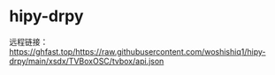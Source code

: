 # hipy-drpy


远程链接： https://ghfast.top/https://raw.githubusercontent.com/woshishiq1/hipy-drpy/main/xsdx/TVBoxOSC/tvbox/api.json
